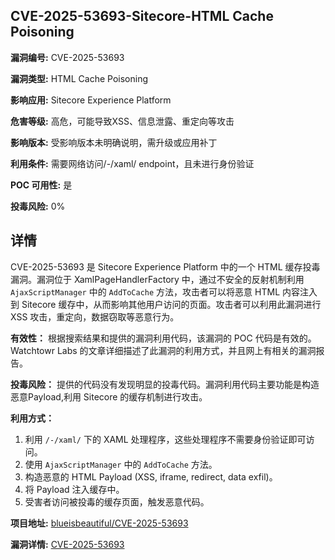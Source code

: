 ## CVE-2025-53693-Sitecore-HTML Cache Poisoning

**漏洞编号:** CVE-2025-53693

**漏洞类型:** HTML Cache Poisoning

**影响应用:** Sitecore Experience Platform

**危害等级:** 高危，可能导致XSS、信息泄露、重定向等攻击

**影响版本:** 受影响版本未明确说明，需升级或应用补丁

**利用条件:** 需要网络访问/-/xaml/ endpoint，且未进行身份验证

**POC 可用性:** 是

**投毒风险:** 0%

## 详情

CVE-2025-53693 是 Sitecore Experience Platform 中的一个 HTML 缓存投毒漏洞。漏洞位于 XamlPageHandlerFactory 中，通过不安全的反射机制利用 `AjaxScriptManager` 中的 `AddToCache` 方法，攻击者可以将恶意 HTML 内容注入到 Sitecore 缓存中，从而影响其他用户访问的页面。攻击者可以利用此漏洞进行 XSS 攻击，重定向，数据窃取等恶意行为。

**有效性：**
根据搜索结果和提供的漏洞利用代码，该漏洞的 POC 代码是有效的。Watchtowr Labs 的文章详细描述了此漏洞的利用方式，并且网上有相关的漏洞报告。

**投毒风险：**
提供的代码没有发现明显的投毒代码。漏洞利用代码主要功能是构造恶意Payload,利用 Sitecore 的缓存机制进行攻击。

**利用方式：**
1.  利用 `/-/xaml/` 下的 XAML 处理程序，这些处理程序不需要身份验证即可访问。
2.  使用 `AjaxScriptManager` 中的 `AddToCache` 方法。
3.  构造恶意的 HTML Payload (XSS, iframe, redirect, data exfil)。
4.  将 Payload 注入缓存中。
5.  受害者访问被投毒的缓存页面，触发恶意代码。

**项目地址:** [blueisbeautiful/CVE-2025-53693](https://github.com/blueisbeautiful/CVE-2025-53693)

**漏洞详情:** [CVE-2025-53693](https://nvd.nist.gov/vuln/detail/CVE-2025-53693)